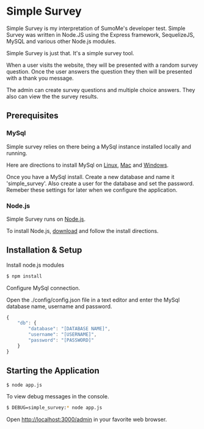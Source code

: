 # Simple Survey

Simple Survey is my interpretation of SumoMe's developer test. Simple Survey was written in Node.JS using the Express framework, SequelizeJS, MySQL and various other Node.js modules.

Simple Survey is just that. It's a simple survey tool. 

When a user visits the website, they will be presented with a random survey question. Once the user answers the question they then will be presented with a thank you message.

The admin can create survey questions and multiple choice answers. They also can view the the survey results.

## Prerequisites

### MySql

Simple survey relies on there being a MySql instance installed locally and running.

Here are directions to install MySql on [Linux](http://dev.mysql.com/doc/refman/5.7/en/linux-installation.html), [Mac](http://dev.mysql.com/doc/refman/5.7/en/osx-installation.html) and [Windows](http://dev.mysql.com/doc/refman/5.7/en/windows-installation.html).

Once you have a MySql install. Create a new database and name it 'simple_survey'. Also create a user for the database and set the password. Remeber these settings for later when we configure the application.

### Node.js

Simple Survey runs on [Node.js](https://nodejs.org).

To install Node.js, [download](https://nodejs.org/download/) and follow the install directions.


## Installation & Setup

Install node.js modules

```bash
$ npm install
```

Configure MySql connection. 

Open the ./config/config.json file in a text editor and enter the MySql database name, username and password.

```js
{
    "db": {
        "database": "[DATABASE NAME]",
        "username": "[USERNAME]",
        "password": "[PASSWORD]"
    }
}
```

## Starting the Application

```bash
$ node app.js
```

To view debug messages in the console.

```bash
$ DEBUG=simple_survey:* node app.js
```

Open [http://localhost:3000/admin](http://localhost:3000/admin) in your favorite web browser.

